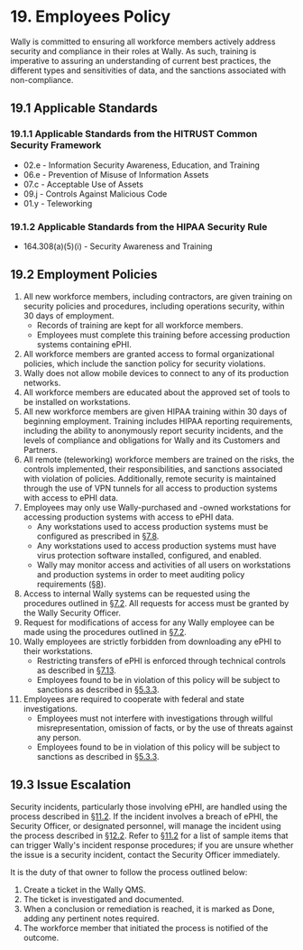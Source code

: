 # 19. Employees Policy

Wally is committed to ensuring all workforce members actively address security and compliance in their roles at Wally. As such, training is imperative to assuring an understanding of current best practices, the different types and sensitivities of data, and the sanctions associated with non-compliance.

## 19.1 Applicable Standards

### 19.1.1 Applicable Standards from the HITRUST Common Security Framework

* 02.e - Information Security Awareness, Education, and Training
* 06.e - Prevention of Misuse of Information Assets
* 07.c - Acceptable Use of Assets
* 09.j - Controls Against Malicious Code
* 01.y - Teleworking

### 19.1.2 Applicable Standards from the HIPAA Security Rule

* 164.308(a)(5)(i) - Security Awareness and Training

## 19.2 Employment Policies

1. All new workforce members, including contractors, are given training on security policies and procedures, including operations security, within 30 days of employment.
   * Records of training are kept for all workforce members.
   * Employees must complete this training before accessing production systems containing ePHI.
2. All workforce members are granted access to formal organizational policies, which include the sanction policy for security violations.
3. Wally does not allow mobile devices to connect to any of its production networks.
4. All workforce members are educated about the approved set of tools to be installed on workstations.
5. All new workforce members are given HIPAA training within 30 days of beginning employment. Training includes HIPAA reporting requirements, including the ability to anonymously report security incidents, and the levels of compliance and obligations for Wally and its Customers and Partners.
6. All remote (teleworking) workforce members are trained on the risks, the controls implemented, their responsibilities, and sanctions associated with violation of policies. Additionally, remote security is maintained through the use of VPN tunnels for all access to production systems with access to ePHI data.
7. Employees may only use Wally-purchased and -owned workstations for accessing production systems with access to ePHI data.
   * Any workstations used to access production systems must be configured as prescribed in [§7.8](#7.8-employee-workstation-use).
   * Any workstations used to access production systems must have virus protection software installed, configured, and enabled.
   * Wally may monitor access and activities of all users on workstations and production systems in order to meet auditing policy requirements ([§8](#8.-auditing-policy)).
8. Access to internal Wally systems can be requested using the procedures outlined in [§7.2](#7.2-access-establishment-and-modification). All requests for access must be granted by the Wally Security Officer.
9. Request for modifications of access for any Wally employee can be made using the procedures outlined in [§7.2](#7.2-access-establishment-and-modification).
10. Wally employees are strictly forbidden from downloading any ePHI to their workstations.
    * Restricting transfers of ePHI is enforced through technical controls as described in [§7.13](#7.13-access-to-ephi).
    * Employees found to be in violation of this policy will be subject to sanctions as described in [§5.3.3](#5.3-security-officer).
11. Employees are required to cooperate with federal and state investigations.
    * Employees must not interfere with investigations through willful misrepresentation, omission of facts, or by the use of threats against any person.
    * Employees found to be in violation of this policy will be subject to sanctions as described in [§5.3.3](#5.3-security-officer).

## 19.3 Issue Escalation

Security incidents, particularly those involving ePHI, are handled using the process described in [§11.2](#11.2-incident-management-policies). If the incident involves a breach of ePHI, the Security Officer, or designated personnel, will manage the incident using the process described in [§12.2](#12.2-wally-breach-policy). Refer to [§11.2](#11.2-incident-management-policies) for a list of sample items that can trigger Wally's incident response procedures; if you are unsure whether the issue is a security incident, contact the Security Officer immediately.

It is the duty of that owner to follow the process outlined below:

1. Create a ticket in the Wally QMS.
2. The ticket is investigated and documented.
3. When a conclusion or remediation is reached, it is marked as Done, adding any pertinent notes required.
4. The workforce member that initiated the process is notified of the outcome.
